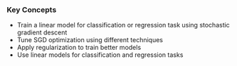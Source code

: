 ### Key Concepts
- Train a linear model for classification or regression task using stochastic gradient descent  
- Tune SGD optimization using different techniques  
- Apply regularization to train better models  
- Use linear models for classification and regression tasks
